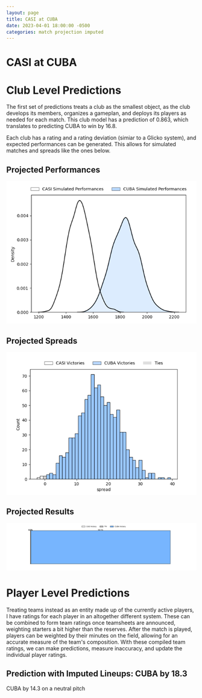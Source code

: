 ```yaml
---  
layout: page  
title: CASI at CUBA  
date: 2023-04-01 18:00:00 -0500  
categories: match projection imputed  
---
```

# CASI at CUBA

# Club Level Predictions


The first set of predictions treats a club as the smallest object, as the club develops its members, organizes a gameplan, and deploys its players as needed for each match. This club model has a prediction of 0.863, which translates to predicting CUBA to win by 16.8.

Each club has a rating and a rating deviation (simiar to a Glicko system), and expected performances can be generated. This allows for simulated matches and spreads like the ones below.
## Projected Performances


![Projected Performances](plots/performances_2023-04-01-CUBA-CASI.png)
## Projected Spreads


![Projected Spreads](plots/spreads_2023-04-01-CUBA-CASI.png)
## Projected Results


![Projected Results](plots/resultbar_2023-04-01-CUBA-CASI.png)
# Player Level Predictions


Treating teams instead as an entity made up of the currently active players, I have ratings for each player in an altogether different system. These can be combined to form team ratings once teamsheets are announced, weighting starters a bit higher than the reserves. After the match is played, players can be weighted by their minutes on the field, allowing for an accurate measure of the team's composition. With these compiled team ratings, we can make predictions, measure inaccuracy, and update the individual player ratings.
## Prediction with Imputed Lineups: CUBA by 18.3


CUBA by 14.3 on a neutral pitch

